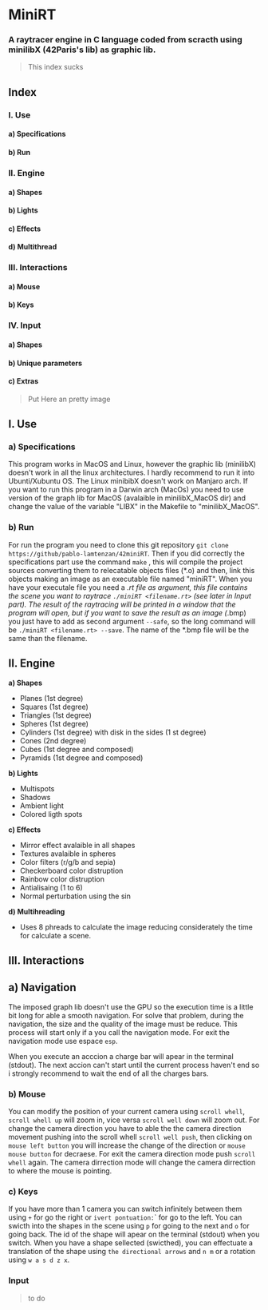 # MiniRT
### A raytracer engine in C language coded from scracth using minilibX (42Paris's lib) as graphic lib.

> This index sucks

## Index
### I. Use
  #### a) Specifications
  #### b) Run
### II. Engine
  #### a) Shapes
  #### b) Lights
  #### c) Effects
  #### d) Multithread
### III. Interactions
  #### a) Mouse
  #### b) Keys
### IV. Input
  #### a) Shapes
  #### b) Unique parameters
  #### c) Extras

> Put Here an pretty image

## I. Use
### a) Specifications
This program works in MacOS and Linux, however the graphic lib (minilibX) doesn't work in all the linux architectures. I hardly recommend to run it into Ubunti/Xubuntu OS. The Linux minibibX doesn't work on Manjaro arch. If you want to run this program in a Darwin arch (MacOs) you need to use version of the graph lib for MacOS (avalaible in minilibX_MacOS dir) and change the value of the variable "LIBX" in the Makefile to "minilibX_MacOS".
### b) Run
For run the program you need to clone this git repository `git clone https://github/pablo-lamtenzan/42miniRT`.
Then if you did correctly the specifications part use the command `make` , this will compile the project sources converting them to relecatable objects files (*.o) and then, link this objects making an image as an executable file named "miniRT".
When you have your executale file you need a *.rt file as argument, this file contains the scene you want to raytrace `./miniRT <filename.rt>` (see later in Input part).
The result of the raytracing will be printed in a window that the program will open, but if you want to save the result as an image (*.bmp) you just have to add as second argument `--safe`, so the long command will be `./miniRT <filename.rt> --save`. The name of the *.bmp file will be the same than the filename.

## II. Engine
**a) Shapes**
- Planes (1st degree)
- Squares (1st degree)
- Triangles (1st degree)
- Spheres (1st degree)
- Cylinders (1st degree) with disk in the sides (1 st degree)
- Cones (2nd degree)
- Cubes (1st degree and composed)
- Pyramids (1st degree and composed)

**b) Lights**
- Multispots
- Shadows
- Ambient light
- Colored ligth spots

**c) Effects**
- Mirror effect avalaible in all shapes
- Textures avalaible in spheres
- Color filters (r/g/b and sepia)
- Checkerboard color distruption
- Rainbow color distruption
- Antialisaing (1 to 6)
- Normal perturbation using the sin

**d) Multihreading**
- Uses 8 phreads to calculate the image reducing considerately the time for calculate a scene.

## III. Interactions
## a) Navigation
The imposed graph lib doesn't use the GPU so the execution time is a little bit long for able a smooth navigation. For solve that problem, during the navigation, the size and the quality of the image must be reduce. This process will start only if a you call the navigation mode. For exit the navigation mode use espace `esp`.

When you execute an acccion a charge bar will apear in the terminal (stdout). The next accion can't start until the current process haven't end so i strongly recommend to wait the end of all the charges bars.

### b) Mouse
You can modify the position of your current camera using `scroll whell`, `scroll whell up` will zoom in, vice versa `scroll well down` will zoom out.
For change the camera direction you have to able the the camera direction movement pushing into the scroll whell `scroll well push`, then clicking on `mouse left button` you will increase the change of the direction or `mouse mouse button` for decraese. For exit the camera direction mode push `scroll whell` again. The camera dirrection mode will change the camera dirrection to where the mouse is pointing.

### c) Keys
If you have more than 1 camera you can switch infinitely between them using `+` for go the right or `ivert pontuation:`\` for go to the left.
You can swicth into the shapes in the scene using `p` for going to the next and `o` for going back. The id of the shape will apear on the terminal (stdout) when you switch.
When you have a shape sellected (swicthed), you can effectuate a translation of the shape using `the directional arrows` and `n m` or a rotation using `w a s d z x`.

### Input 
> to do 



